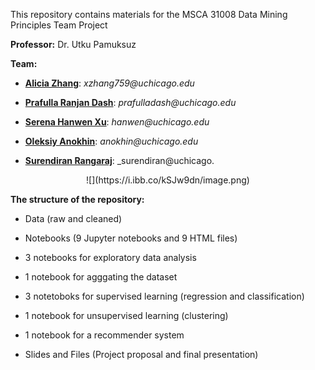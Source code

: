 This repository contains materials for the MSCA 31008 Data Mining Principles Team Project

**Professor:** Dr. Utku Pamuksuz

**Team:**

* [**Alicia Zhang**](https://www.linkedin.com/in/xiaohan-alicia-zhang-53a17b178/): _xzhang759@uchicago.edu_

* [**Prafulla Ranjan Dash**](www.linkedin.com/in/prafullardash): _prafulladash@uchicago.edu_

* [**Serena Hanwen Xu**](https://www.linkedin.com/in/hanwen-serena-xu-9705a5144): _hanwen@uchicago.edu_

* [**Oleksiy Anokhin**](https://www.linkedin.com/in/oanokhin/): _anokhin@uchicago.edu_

* [**Surendiran Rangaraj**](http://linkedin.com/in/surendiran-rangaraj-29463119): _surendiran@uchicago.

<center>
![](https://i.ibb.co/kSJw9dn/image.png)
</center>

**The structure of the repository:**

* Data (raw and cleaned)

* Notebooks (9 Jupyter notebooks and 9 HTML files)

- 3 notebooks for exploratory data analysis

- 1 notebook for agggating the dataset

- 3 notetoboks for supervised learning (regression and classification)

- 1 notebook for unsupervised learning (clustering)

- 1 notebook for a recommender system

* Slides and Files (Project proposal and final presentation)
